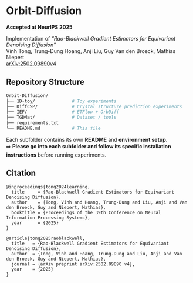 # Orbit-Diffusion  
**Accepted at NeurIPS 2025**  

Implementation of *“Rao-Blackwell Gradient Estimators for Equivariant Denoising Diffusion”*  
Vinh Tong, Trung-Dung Hoang, Anji Liu, Guy Van den Broeck, Mathias Niepert  
[arXiv:2502.09890v4](https://arxiv.org/abs/2502.09890)


## Repository Structure  

```bash
Orbit-Diffusion/
├── 1D-toy/              # Toy experiments
├── DiffCSP/             # Crystal structure prediction experiments
├── IEF/                 # ETFlow + OrbDiff
├── TGDMat/              # Dataset / tools
├── requirements.txt
└── README.md            # This file
```

Each subfolder contains its own **README** and **environment setup**.  
➡️ **Please go into each subfolder and follow its specific installation instructions** before running experiments.

## Citation 

```
@inproceedings{tong2024learning,
  title     = {Rao-Blackwell Gradient Estimators for Equivariant Denoising Diffusion},
  author    = {Tong, Vinh and Hoang, Trung-Dung and Liu, Anji and Van den Broeck, Guy and Niepert, Mathias},
  booktitle = {Proceedings of the 39th Conference on Neural Information Processing Systems},
  year      = {2025}
}
```

```
@article{tong2025raoblackwell,
  title   = {Rao-Blackwell Gradient Estimators for Equivariant Denoising Diffusion},
  author  = {Tong, Vinh and Hoang, Trung-Dung and Liu, Anji and Van den Broeck, Guy and Niepert, Mathias},
  journal = {arXiv preprint arXiv:2502.09890 v4},
  year    = {2025}
}
```
